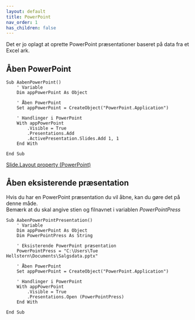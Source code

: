 ```yaml
---
layout: default
title: PowerPoint
nav_order: 1
has_children: false
---
```


Det er jo oplagt at oprette PowerPoint præsentationer baseret på data fra et Excel ark.

## Åben PowerPoint

```vbnet
Sub AabenPowerPoint()
    ' Variable
    Dim appPowerPoint As Object

    ' Åben PowerPoint
    Set appPowerPoint = CreateObject("PowerPoint.Application")
    
    ' Handlinger i PowerPoint
    With appPowerPoint
        .Visible = True
        .Presentations.Add
        .ActivePresentation.Slides.Add 1, 1
    End With

End Sub
```

[Slide.Layout property (PowerPoint)](https://docs.microsoft.com/en-us/office/vba/api/powerpoint.slide.layout)

## Åben eksisterende præsentation
Hvis du har en PowerPoint præsentation du vil åbne, kan du gøre det på denne måde.  
Bemærk at du skal angive stien og filnavnet i variablen *PowerPointPress*

```vbnet
Sub AabenPowerPointPresentation()
    ' Variable
    Dim appPowerPoint As Object
    Dim PowerPointPress As String

    ' Eksisterende PowerPoint præsentation
    PowerPointPress = "C:\Users\Tue Hellstern\Documents\Salgsdata.pptx"
    
    ' Åben PowerPoint
    Set appPowerPoint = CreateObject("PowerPoint.Application")
    
    ' Handlinger i PowerPoint
    With appPowerPoint
        .Visible = True
        .Presentations.Open (PowerPointPress)
    End With

End Sub
```